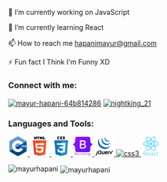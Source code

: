 🔭 I’m currently working on JavaScript

🌱 I’m currently learning React

📫 How to reach me hapanimayur@gmail.com

⚡ Fun fact I Think I'm Funny XD

<h3 align="left">Connect with me:</h3>
<p align="left">
<a href="https://in.linkedin.com/in/mayur-hapani-64b814286" target="blank"><img align="center" src="https://raw.githubusercontent.com/rahuldkjain/github-profile-readme-generator/master/src/images/icons/Social/linked-in-alt.svg" alt="mayur-hapani-64b814286" height="30" width="40" /></a>
<a href="https://instagram.com/nightking_21" target="blank"><img align="center" src="https://raw.githubusercontent.com/rahuldkjain/github-profile-readme-generator/master/src/images/icons/Social/instagram.svg" alt="nightking_21" height="30" width="40" /></a>
</p>

<h3 align="left">Languages and Tools:</h3>
<a href="https://www.w3schools.com/cpp/" target="_blank" rel="noreferrer">
<img src="https://raw.githubusercontent.com/devicons/devicon/master/icons/cplusplus/cplusplus-original.svg" alt="cplusplus" width="40" height="40"/> </a>
<a href="https://www.w3.org/html/" target="_blank" rel="noreferrer">
<img src="https://raw.githubusercontent.com/devicons/devicon/master/icons/html5/html5-original-wordmark.svg" alt="html5" width="40" height="40"/> </a>
<a href="https://www.w3schools.com/css/" target="_blank" rel="noreferrer">
<img src="https://raw.githubusercontent.com/devicons/devicon/master/icons/css3/css3-original-wordmark.svg" alt="css3" width="40" height="40"/> </a> 
<a href="https://www.w3schools.com/bootstrap/bootstrap_ver.asp" target="_blank" rel="noreferrer">
<img src="https://raw.githubusercontent.com/devicons/devicon/master/icons/bootstrap/bootstrap-original-wordmark.svg" alt="css3" width="40" height="40"/> </a> 
<a href="https://www.w3schools.com/jquery" target="_blank" rel="noreferrer">
<img src="https://raw.githubusercontent.com/devicons/devicon/master/icons/jquery/jquery-original-wordmark.svg" alt="css3" width="40" height="40"/> </a> 
<a href="https://www.w3schools.com/js/" target="_blank" rel="noreferrer">
<img src="https://symbols.getvecta.com/stencil_239/42_js.c89c8f1be2.svg" alt="css3" width="40" height="40"/> </a> 
<a href="https://www.w3schools.com/react" target="_blank" rel="noreferrer">
<img src="https://raw.githubusercontent.com/devicons/devicon/master/icons/react/react-original-wordmark.svg" alt="css3" width="40" height="40"/> </a> 

</p> </p>

<p><img align="left" src="https://github-readme-stats.vercel.app/api/top-langs?username=mayurhapani&show_icons=true&locale=en&layout=compact" alt="mayurhapani" /></p>

<p>&nbsp;<img align="center" src="https://github-readme-stats.vercel.app/api?username=mayurhapani&show_icons=true&locale=en" alt="mayurhapani" /></p>

<!--Connect with me:
nightking_21

Languages and Tools:
cplusplus html5 css3 bootstrap jquery javascript react--!>


<!--### Hi there 👋


**mayurhapani/mayurhapani** is a ✨ _special_ ✨ repository because its `README.md` (this file) appears on your GitHub profile.

Here are some ideas to get you started:

- 🔭 I’m currently working on ...
- 🌱 I’m currently learning ...
- 👯 I’m looking to collaborate on ...
- 🤔 I’m looking for help with ...
- 💬 Ask me about ...
- 📫 How to reach me: ...
- 😄 Pronouns: ...
- ⚡ Fun fact: ...--!>

